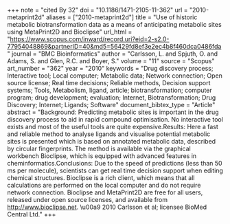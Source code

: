 +++
note = "cited By 32"
doi = "10.1186/1471-2105-11-362"
url = "2010-metaprint2d"
aliases = ["2010-metaprint2d"]
title = "Use of historic metabolic biotransformation data as a means of anticipating metabolic sites using MetaPrint2D and Bioclipse"
url_html = "https://www.scopus.com/inward/record.uri?eid=2-s2.0-77954048869&partnerID=40&md5=56429fd8ef3e2ec4b8f460dca0486fda"
journal = "BMC Bioinformatics"
author = "Carlsson, L. and Spjuth, O. and Adams, S. and Glen, R.C. and Boyer, S."
volume = "11"
source = "Scopus"
art_number = "362"
year = "2010"
keywords = "Drug discovery process;  Interactive tool;  Local computer;  Metabolic data;  Network connection;  Open source license;  Real time decisions;  Reliable methods, Decision support systems;  Tools, Metabolism, ligand, article;  biotransformation;  computer program;  drug development;  evaluation;  Internet, Biotransformation;  Drug Discovery;  Internet;  Ligands;  Software"
document_bibtex_type = "Article"
abstract = "Background: Predicting metabolic sites is important in the drug discovery process to aid in rapid compound optimisation. No interactive tool exists and most of the useful tools are quite expensive.Results: Here a fast and reliable method to analyse ligands and visualise potential metabolic sites is presented which is based on annotated metabolic data, described by circular fingerprints. The method is available via the graphical workbench Bioclipse, which is equipped with advanced features in cheminformatics.Conclusions: Due to the speed of predictions (less than 50 ms per molecule), scientists can get real time decision support when editing chemical structures. Bioclipse is a rich client, which means that all calculations are performed on the local computer and do not require network connection. Bioclipse and MetaPrint2D are free for all users, released under open source licenses, and available from http://www.bioclipse.net. \u00a9 2010 Carlsson et al; licensee BioMed Central Ltd."
+++

